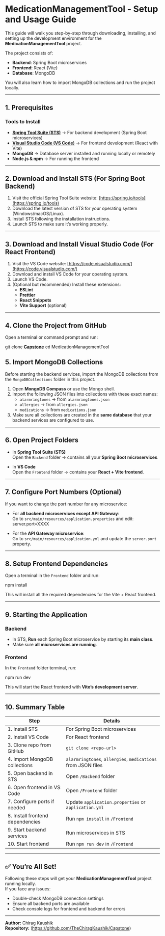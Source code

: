 # MedicationManagementTool - Setup and Usage Guide

This guide will walk you step-by-step through downloading, installing, and setting up the development environment for the **MedicationManagementTool** project.  

The project consists of:
- **Backend**: Spring Boot microservices  
- **Frontend**: React (Vite)  
- **Database**: MongoDB

You will also learn how to import MongoDB collections and run the project locally.

---

## 1. Prerequisites

### Tools to Install
- **[Spring Tool Suite (STS)](https://spring.io/tools)** → For backend development (Spring Boot microservices)
- **[Visual Studio Code (VS Code)](https://code.visualstudio.com/)** → For frontend development (React with Vite)
- **MongoDB** → Database server installed and running locally or remotely
- **Node.js & npm** → For running the frontend

---

## 2. Download and Install STS (For Spring Boot Backend)

1. Visit the official Spring Tool Suite website: [https://spring.io/tools](https://spring.io/tools)  
2. Download the latest version of STS for your operating system (Windows/macOS/Linux).  
3. Install STS following the installation instructions.  
4. Launch STS to make sure it’s working properly.

---

## 3. Download and Install Visual Studio Code (For React Frontend)

1. Visit the VS Code website: [https://code.visualstudio.com/](https://code.visualstudio.com/)  
2. Download and install VS Code for your operating system.  
3. Launch VS Code.  
4. (Optional but recommended) Install these extensions:
   - **ESLint**
   - **Prettier**
   - **React Snippets**
   - **Vite Support** (optional)

---

## 4. Clone the Project from GitHub

Open a terminal or command prompt and run:

git clone **[Capstone](https://github.com/TheChiragKaushik/Capstone)**
cd MedicationManagementTool


## 5. Import MongoDB Collections

Before starting the backend services, import the MongoDB collections from the `MongoDBCollections` folder in this project.

1. Open **MongoDB Compass** or use the Mongo shell.
2. Import the following JSON files into collections with these exact names:
   - `alarmringtones` → from `alarmringtones.json`
   - `allergies` → from `allergies.json`
   - `medications` → from `medications.json`
3. Make sure all collections are created in the **same database** that your backend services are configured to use.

---

## 6. Open Project Folders

- In **Spring Tool Suite (STS)**  
  Open the `Backend` folder → contains all your **Spring Boot microservices**.

- In **VS Code**  
  Open the `Frontend` folder → contains your **React + Vite frontend**.

---

## 7. Configure Port Numbers (Optional)

If you want to change the port number for any microservice:

- For **all backend microservices except API Gateway**:  
  Go to `src/main/resources/application.properties` and edit:
  server.port=XXXX

- For the **API Gateway microservice**:  
Go to `src/main/resources/application.yml` and update the `server.port` property.

---

## 8. Setup Frontend Dependencies

Open a terminal in the `Frontend` folder and run:

npm install

This will install all the required dependencies for the Vite + React frontend.

---

## 9. Starting the Application

### Backend
- In STS, **Run** each Spring Boot microservice by starting its **main class**.
- Make sure **all microservices are running**.

### Frontend
In the `Frontend` folder terminal, run:

npm run dev

This will start the React frontend with **Vite’s development server**.

---

## 10. Summary Table

| Step | Details |
|------|---------|
| 1. Install STS | For Spring Boot microservices |
| 2. Install VS Code | For React frontend |
| 3. Clone repo from GitHub | `git clone <repo-url>` |
| 4. Import MongoDB collections | `alarmringtones`, `allergies`, `medications` from JSON files |
| 5. Open backend in STS | Open `/Backend` folder |
| 6. Open frontend in VS Code | Open `/Frontend` folder |
| 7. Configure ports if needed | Update `application.properties` or `application.yml` |
| 8. Install frontend dependencies | Run `npm install` in `/Frontend` |
| 9. Start backend services | Run microservices in STS |
| 10. Start frontend | Run `npm run dev` in `/Frontend` |

---

## ✅ You’re All Set!

Following these steps will get your **MedicationManagementTool** project running locally.  
If you face any issues:
- Double-check MongoDB connection settings
- Ensure all backend ports are available  
- Check console logs for frontend and backend for errors

---

**Author:** Chirag Kaushik  
**Repository:** (https://github.com/TheChiragKaushik/Capstone)

